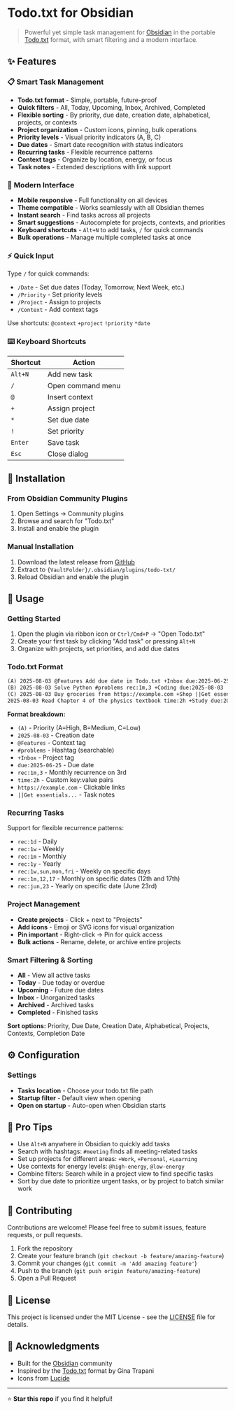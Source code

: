 # Todo.txt for Obsidian

> Powerful yet simple task management for [Obsidian](https://obsidian.md/) in the portable [Todo.txt](http://todotxt.org/) format, with smart filtering and a modern interface.


## ✨ Features

### 📋 **Smart Task Management**
- **Todo.txt format** - Simple, portable, future-proof
- **Quick filters** - All, Today, Upcoming, Inbox, Archived, Completed
- **Flexible sorting** - By priority, due date, creation date, alphabetical, projects, or contexts
- **Project organization** - Custom icons, pinning, bulk operations
- **Priority levels** - Visual priority indicators (A, B, C)
- **Due dates** - Smart date recognition with status indicators
- **Recurring tasks** - Flexible recurrence patterns
- **Context tags** - Organize by location, energy, or focus
- **Task notes** - Extended descriptions with link support

### 🚀 **Modern Interface**
- **Mobile responsive** - Full functionality on all devices
- **Theme compatible** - Works seamlessly with all Obsidian themes
- **Instant search** - Find tasks across all projects
- **Smart suggestions** - Autocomplete for projects, contexts, and priorities
- **Keyboard shortcuts** - `Alt+N` to add tasks, `/` for quick commands
- **Bulk operations** - Manage multiple completed tasks at once

### ⚡ **Quick Input**
Type `/` for quick commands:
- `/Date` - Set due dates (Today, Tomorrow, Next Week, etc.)
- `/Priority` - Set priority levels
- `/Project` - Assign to projects  
- `/Context` - Add context tags

Use shortcuts: `@context` `+project` `!priority` `*date`

### ⌨️ **Keyboard Shortcuts**

| Shortcut | Action |
|----------|--------|
| `Alt+N` | Add new task |
| `/` | Open command menu |
| `@` | Insert context |
| `+` | Assign project |
| `*` | Set due date |
| `!` | Set priority |
| `Enter` | Save task |
| `Esc` | Close dialog |

## 🔧 Installation

### From Obsidian Community Plugins
1. Open Settings → Community plugins
2. Browse and search for "Todo.txt"
3. Install and enable the plugin

### Manual Installation
1. Download the latest release from [GitHub](https://github.com/SearchMahmudul/obsidian-todo-txt/releases)
2. Extract to `{VaultFolder}/.obsidian/plugins/todo-txt/`
3. Reload Obsidian and enable the plugin

## 📖 Usage

### Getting Started
1. Open the plugin via ribbon icon or `Ctrl/Cmd+P` → "Open Todo.txt"
2. Create your first task by clicking "Add task" or pressing `Alt+N`
3. Organize with projects, set priorities, and add due dates

### Todo.txt Format
```txt
(A) 2025-08-03 @Features Add due date in Todo.txt +Inbox due:2025-06-25
(B) 2025-08-03 Solve Python #problems rec:1m,3 +Coding due:2025-08-03
(C) 2025-08-03 Buy groceries from https://example.com +Shop ||Get essentials like milk, eggs, bread, and vegetables.
2025-08-03 Read Chapter 4 of the physics textbook time:2h +Study due:2025-08-18
```

**Format breakdown:**
- `(A)` - Priority (A=High, B=Medium, C=Low)
- `2025-08-03` - Creation date
- `@Features` - Context tag
- `#problems` - Hashtag (searchable)
- `+Inbox` - Project tag
- `due:2025-06-25` - Due date
- `rec:1m,3` - Monthly recurrence on 3rd
- `time:2h` - Custom key:value pairs
- `https://example.com` - Clickable links
- `||Get essentials...` - Task notes

### Recurring Tasks
Support for flexible recurrence patterns:
- `rec:1d` - Daily
- `rec:1w` - Weekly  
- `rec:1m` - Monthly
- `rec:1y` - Yearly
- `rec:1w,sun,mon,fri` - Weekly on specific days
- `rec:1m,12,17` - Monthly on specific dates (12th and 17th)
- `rec:jun,23` - Yearly on specific date (June 23rd)

### Project Management
- **Create projects** - Click + next to "Projects"
- **Add icons** - Emoji or SVG icons for visual organization
- **Pin important** - Right-click → Pin for quick access
- **Bulk actions** - Rename, delete, or archive entire projects

### Smart Filtering & Sorting
- **All** - View all active tasks
- **Today** - Due today or overdue
- **Upcoming** - Future due dates
- **Inbox** - Unorganized tasks
- **Archived** - Archived tasks
- **Completed** - Finished tasks

**Sort options:** Priority, Due Date, Creation Date, Alphabetical, Projects, Contexts, Completion Date

## ⚙️ Configuration

### Settings
- **Tasks location** - Choose your todo.txt file path
- **Startup filter** - Default view when opening
- **Open on startup** - Auto-open when Obsidian starts

## 🎯 Pro Tips

- Use `Alt+N` anywhere in Obsidian to quickly add tasks
- Search with hashtags: `#meeting` finds all meeting-related tasks
- Set up projects for different areas: `+Work`, `+Personal`, `+Learning`
- Use contexts for energy levels: `@high-energy`, `@low-energy`
- Combine filters: Search while in a project view to find specific tasks
- Sort by due date to prioritize urgent tasks, or by project to batch similar work

## 🤝 Contributing

Contributions are welcome! Please feel free to submit issues, feature requests, or pull requests.

1. Fork the repository
2. Create your feature branch (`git checkout -b feature/amazing-feature`)
3. Commit your changes (`git commit -m 'Add amazing feature'`)
4. Push to the branch (`git push origin feature/amazing-feature`)
5. Open a Pull Request

## 📄 License

This project is licensed under the MIT License - see the [LICENSE](LICENSE) file for details.

## 🙏 Acknowledgments

- Built for the [Obsidian](https://obsidian.md/) community
- Inspired by the [Todo.txt](http://todotxt.org/) format by Gina Trapani
- Icons from [Lucide](https://lucide.dev/)

---

⭐ **Star this repo** if you find it helpful!